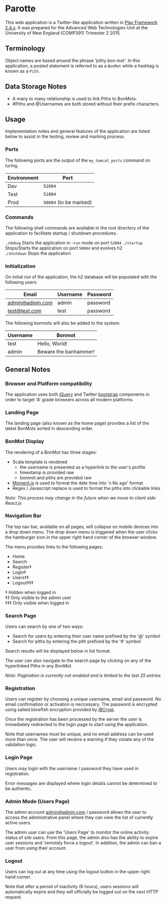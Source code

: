 # Parotte
This web application is a Twitter-like application written in [Play
Framework 2.4.x](https://playframework.com).  It was prepared for the
Advanced Web Technologies Unit at the University of New England (COMP391)
Trimester 2 2015.

## Terminology
Object names are based around the phrase 'pithy bon mot'.  In this
application, a posted statement is referred to as a `BonMot` while
a hashtag is known as a `Pith`.

## Data Storage Notes
 - A many to many relationship is used to link Piths to BonMots.
 - #Piths and @Usernames are both stored without their prefix characters.

## Usage
Implementation notes and general features of the application are listed
below to assist in the testing, review and marking process.

### Ports
The following ports are the output of the `my_tomcat_ports` command on
turing.  

Environment | Port
------------|------------------------
Dev         |	`52084`
Test        | `51084`
Prod        |	`50084` (to be marked)  

### Commands
The following shell commands are available in the root directory of the
application to facilitate startup / shutdown procedures.

`./debug`       Starts the application in `~run` mode on port `52804`
`./startup`	    Stops/Starts the application on port `50084` and evolves h2  
.`/shutdown`	  Stops the application

### Initialization
On initial run of the application, the h2 database will be populated with the
following users:

Email             | Username | Password
------------------|----------|----------
admin@admin.com   | admin    | password
test@test.com     | test     | password

The following bonmots will also be added to the system:

Username  | Bonmot
----------|-------------------
test      | Hello, World!
admin     | Beware the banhammer!

## General Notes

### Browser and Platform compatibility
The application uses both [jQuery](https://jquery.com/) and Twitter
[bootstrap](https://getbootstrap.com) components in order
to target 'A' grade browsers across all modern platforms.

### Landing Page
The landing page (also known as the home page) provides a list of the
latest BonMots sorted in descending order.  

### BonMot Display
The rendering of a BonMot has three stages:

- Scala template is rendered
  - the username is presented as a hyperlink to the user's profile
  - timestamp is provided raw
  - bonmot and piths are provided raw
- [Moment.js](https://momentjs.com) is used to format the date time into 'x Ns ago' format
- Regex / Javascript replace is used to format the piths into clickable links

_Note: This process may change in the future when we move to client side React.js_

### Navigation Bar
The top nav bar, available on all pages, will collapse on mobile devices
into a drop down menu.  The drop down menu is triggered when the user
clicks the hamburger icon in the upper right hand corner of the browser window.

The menu provides links to the following pages:
- Home
- Search
- Register‡
- Login‡
- Users‡‡
- Logout‡‡‡

‡   Hidden when logged in  
‡‡  Only visible to the admin user  
‡‡‡ Only visible when logged in  

### Search Page
Users can search by one of two ways:

- Search for users by entering their user name prefixed by the '@' symbol
- Search for piths by entering the pith prefixed by the '#' symbol

Search results will be displayed below in list format.

The user can also navigate to the search page by clicking on any of the hyperlinked
Piths in any BonMot.

_Note: Pagination is currently not enabled and is limited to the last 25 entries_

### Registration
Users can register by choosing a unique username, email and password.  No email confirmation
or activation is neccessary.  The password is encrypted using salted blowfish encryption
provided by [jBCrypt](http://www.mindrot.org/projects/jBCrypt/).

Once the registration has been processed by the server the user is immediately
redirected to the login page to
start using the application.

Note that usernames must be unique, and no email address can be used more than once.  The user
will receive a warning if they violate any of the validation logic.

### Login Page
Users may login with the username / password they have used in registration.

Error messages are displayed where login details cannot be determined to be authentic.

### Admin Mode (Users Page)
The admin account admin@admin.com / password allows the user to access the
administrative panel where they can view the list of currently active users.

The admin user can use the 'Users Page' to monitor the online activity status
of site users.  From this page, the admin also has the ability to expire user sessions and
'remotely force a logout'. In addition, the admin can ban a user from using their account.

### Logout
Users can log out at any time using the logout button in the upper right hand corner.

Note that after a period of inactivity (6 hours), users sessions will automatically expire and they will officially be logged out on the next HTTP request.
